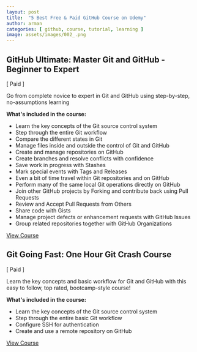 ```yaml
---
layout: post
title:  "5 Best Free & Paid GitHub Course on Udemy"
author: arman
categories: [ github, course, tutorial, learning ]
image: assets/images/002_.png
---
```


<h2>GitHub Ultimate: Master Git and GitHub - Beginner to Expert</h2>

[ Paid ]

Go from complete novice to expert in Git and GitHub using step-by-step, no-assumptions learning

<b>What's included in the course:</b>

<ul>
	<li>Learn the key concepts of the Git source control system</li>
	<li>Step through the entire Git workflow</li>
	<li>Compare the different states in Git</li>
	<li>Manage files inside and outside the control of Git and GitHub</li>
	<li>Create and manage repositories on GitHub</li>
	<li>Create branches and resolve conflicts with confidence</li>
	<li>Save work in progress with Stashes</li>
	<li>Mark special events with Tags and Releases</li>
	<li>Even a bit of time travel within Git repositories and on GitHub</li>
	<li>Perform many of the same local Git operations directly on GitHub</li>
	<li>Join other GitHub projects by Forking and contribute back using Pull Requests</li>
	<li>Review and Accept Pull Requests from Others</li>
	<li>Share code with Gists</li>
	<li>Manage project defects or enhancement requests with GitHub Issues</li>
	<li>Group related repositories together with GitHub Organizations</li>
</ul>

<a href="https://www.udemy.com/course/github-ultimate/" target="_blank">View Course</a>


<h2>Git Going Fast: One Hour Git Crash Course</h2>

[ Paid ]

Learn the key concepts and basic workflow for Git and GitHub with this easy to follow, top rated, bootcamp-style course!

<b>What's included in the course:</b>

<ul>
	<li>Learn the key concepts of the Git source control system</li>
	<li>Step through the entire basic Git workflow</li>
	<li>Configure SSH for authentication</li>
	<li>Create and use a remote repository on GitHub</li>
</ul>

<a href="https://www.udemy.com/course/git-going-fast/" target="_blank">View Course</a>